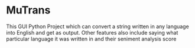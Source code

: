 # MuTrans
This GUI Python Project which can convert a string written in any language into English and get as output. Other features also include saying what particular language it was written in and their seniment analysis score
